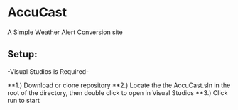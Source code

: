 # AccuCast
A Simple Weather Alert Conversion site

## Setup:
-Visual Studios is Required-

**1.) Download or clone repository
**2.) Locate the the AccuCast.sln in the root of the directory, then double click to open in Visual Studios
**3.) Click run to start
